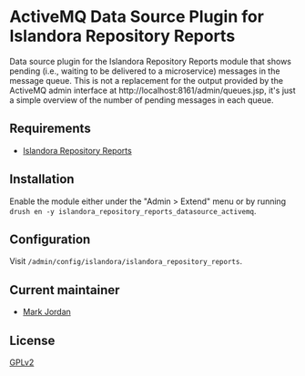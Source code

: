 # ActiveMQ Data Source Plugin for Islandora Repository Reports

Data source plugin for the Islandora Repository Reports module that shows pending (i.e., waiting to be delivered to a microservice) messages in the message queue. This is not a replacement for the output provided by the ActiveMQ admin interface at http://localhost:8161/admin/queues.jsp, it's just a simple overview of the number of pending messages in each queue.

## Requirements

* [Islandora Repository Reports](https://github.com/mjordan/islandora_repository_reports)

## Installation

Enable the module either under the "Admin > Extend" menu or by running `drush en -y islandora_repository_reports_datasource_activemq`.

## Configuration

Visit `/admin/config/islandora/islandora_repository_reports`.

## Current maintainer

* [Mark Jordan](https://github.com/mjordan)

## License

[GPLv2](http://www.gnu.org/licenses/gpl-2.0.txt)
